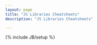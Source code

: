 ```yaml
---
layout: page
title: "JS Libraries Cheatsheets"
description: "JS Libraries Cheatsheets"

---
```

{% include JB/setup %}